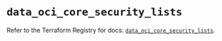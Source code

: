 # `data_oci_core_security_lists`

Refer to the Terraform Registry for docs: [`data_oci_core_security_lists`](https://registry.terraform.io/providers/hashicorp/oci/7.19.0/docs/data-sources/core_security_lists).
